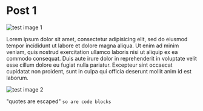 # Post 1


![test image 1](http://cdn.shopify.com/s/files/1/0185/5092/products/persons-0106.png)


Lorem ipsum dolor sit amet, consectetur adipisicing elit,
sed do eiusmod tempor incididunt ut labore et dolore magna aliqua.
Ut enim ad minim veniam, quis nostrud exercitation ullamco laboris nisi
ut aliquip ex ea commodo consequat. Duis aute irure dolor in reprehenderit
in voluptate velit esse cillum dolore eu fugiat nulla pariatur.
Excepteur sint occaecat cupidatat non proident, sunt in culpa qui officia
deserunt mollit anim id est laborum.

![test image 2](http://www.newton.ac.uk/files/covers/968361.jpg)

"quotes are escaped"
```so are code blocks```
